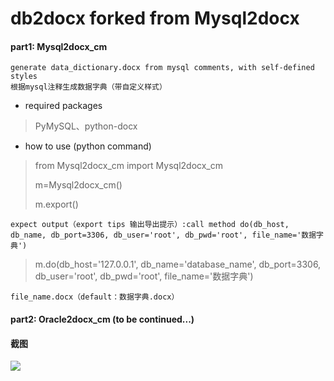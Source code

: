 # db2docx forked from Mysql2docx


#### part1: Mysql2docx_cm 
    generate data_dictionary.docx from mysql comments, with self-defined styles
    根据mysql注释生成数据字典（带自定义样式）

- required packages
> PyMySQL、python-docx

- how to use (python command)
> from Mysql2docx_cm import Mysql2docx_cm
> 
> m=Mysql2docx_cm()
> 
> m.export()
> 
    expect output（export tips 输出导出提示）:call method do(db_host, db_name, db_port=3306, db_user='root', db_pwd='root', file_name='数据字典')
> m.do(db_host='127.0.0.1', db_name='database_name', db_port=3306, db_user='root', db_pwd='root', file_name='数据字典')
> 
    file_name.docx（default：数据字典.docx）


#### part2: Oracle2docx_cm (to be continued...)

#### 截图
![](https://gitee.com/icecooly/Mysql2docx/attach_files/download?i=92257&u=http%3A%2F%2Ffiles.git.oschina.net%2Fgroup1%2FM00%2F01%2FC2%2FPaAvDFmfDX2AbSPhAAH-JDNEN-o933.png%3Ftoken%3D314a024565ec3e8df4ec6964413aacba%26ts%3D1503595901%26attname%3Dlizi.png)



